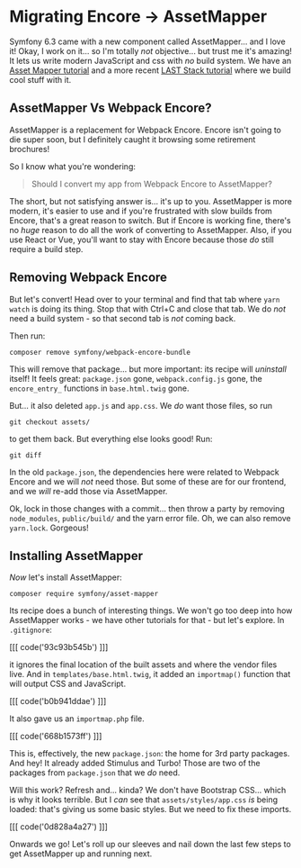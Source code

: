 # Migrating Encore -> AssetMapper

Symfony 6.3 came with a new component called AssetMapper... and I love
it! Okay, I work on it... so I'm totally *not* objective... but trust me it's amazing!
It lets us write modern JavaScript and css with *no* build system. We have an
[Asset Mapper tutorial](https://symfonycasts.com/screencast/asset-mapper)
and a more recent [LAST Stack tutorial](https://symfonycasts.com/screencast/last-stack)
where we build cool stuff with it.

## AssetMapper Vs Webpack Encore?

AssetMapper is a replacement for Webpack Encore. Encore isn't going to die super
soon, but I definitely caught it browsing some retirement brochures!

So I know what you're wondering:

> Should I convert my app from Webpack Encore to AssetMapper?

The short, but not satisfying answer is... it's up to you. AssetMapper is more modern,
it's easier to use and if you're frustrated with slow builds from Encore,
that's a great reason to switch. But if Encore is working fine,
there's no *huge* reason to do all the work of converting to AssetMapper.
Also, if you use React or Vue, you'll want to stay with Encore because those *do*
still require a build step.

## Removing Webpack Encore

But let's convert! Head over to your terminal and find that tab where `yarn watch`
is doing its thing. Stop that with Ctrl+C and close that tab. We do *not* need a
build system - so that second tab is *not* coming back.

Then run:

```terminal
composer remove symfony/webpack-encore-bundle
```

This will remove that package... but more important: its recipe will *uninstall*
itself! It feels great: `package.json` gone, `webpack.config.js` gone, the
`encore_entry_` functions in `base.html.twig` gone.

But... it also deleted `app.js` and `app.css`. We *do* want those files, so run

```terminal
git checkout assets/
```

to get them back. But everything else looks good! Run:

```terminal
git diff
```

In the old `package.json`, the dependencies here were related to Webpack Encore
and we will *not* need those. But some of these are for our frontend, and we
*will* re-add those via AssetMapper.

Ok, lock in those changes with a commit... then throw a party by removing
`node_modules`, `public/build/` and the yarn error file. Oh, we can also remove
`yarn.lock`. Gorgeous!

## Installing AssetMapper

*Now* let's install AssetMapper:

```terminal
composer require symfony/asset-mapper
```

Its recipe does a bunch of interesting things. We won't go too deep into how
AssetMapper works - we have other tutorials for that - but let's explore.
In `.gitignore`:

[[[ code('93c93b545b') ]]]

it ignores the final location of the built assets and where
the vendor files live. And in `templates/base.html.twig`, it added an `importmap()`
function that will output CSS and JavaScript.

[[[ code('b0b941ddae') ]]]

It also gave us an `importmap.php` file. 

[[[ code('668b1573ff') ]]]

This is, effectively, the new `package.json`: the home for 3rd party packages.
And hey! It already added Stimulus and Turbo! Those are two of the packages from
`package.json` that we *do* need.

Will this work? Refresh and... kinda? We don't have Bootstrap CSS... which is why
it looks terrible. But I *can* see that `assets/styles/app.css` *is* being loaded:
that's giving us some basic styles. But we need to fix these imports.

[[[ code('0d828a4a27') ]]]

Onwards we go! Let's roll up our sleeves and nail down the last few steps to get
AssetMapper up and running next.
